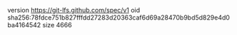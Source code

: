 version https://git-lfs.github.com/spec/v1
oid sha256:78fdce751b827fffdd27283d20363caf6d69a28470b9bd5d829e4d0ba4164542
size 4666
